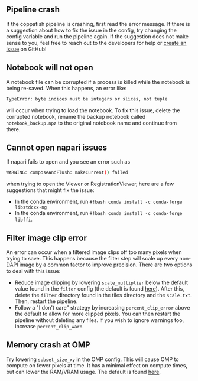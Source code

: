 ## Pipeline crash

If the coppafish pipeline is crashing, first read the error message. If there is a suggestion about how to fix the
issue in the config, try changing the config variable and run the pipeline again. If the suggestion does not make sense
to you, feel free to reach out to the developers for help or 
[create an issue](https://github.com/paulshuker/coppafish/issues/new?assignees=&labels=&projects=&template=bug.md&title=) 
on GitHub!

## Notebook will not open

A notebook file can be corrupted if a process is killed while the notebook is being re-saved. When this happens, an
error like:

``` bash
TypeError: byte indices must be integers or slices, not tuple
```

will occur when trying to load the notebook. To fix this issue, delete the corrupted notebook, rename the backup
notebook called `notebook_backup.npz` to the original notebook name and continue from there.

## Cannot open napari issues

If napari fails to open and you see an error such as

``` bash
WARNING: composeAndFlush: makeCurrent() failed
```

when trying to open the Viewer or RegistrationViewer, here are a few suggestions that might fix the issue:

* In the conda environment, run `#!bash conda install -c conda-forge libstdcxx-ng`
* In the conda environment, run `#!bash conda install -c conda-forge libffi`.

## Filter image clip error

An error can occur when a filtered image clips off too many pixels when trying to save. This happens because the filter
step will scale up every non-DAPI image by a common factor to improve precision. There are two options to deal with this
issue:

 * Reduce image clipping by lowering `scale_multiplier` below the default value found in the `filter` config (the
   default is found [here](https://github.com/paulshuker/coppafish/blob/HEAD/coppafish/setup/settings.default.ini)).
   After this, delete the `filter` directory found in the tiles directory and the `scale.txt`. Then, restart the pipeline.
 * Follow a "I don't care" strategy by increasing `percent_clip_error` above the default to allow for more clipped
   pixels. You can then restart the pipeline without deleting any files. If you wish to ignore warnings too, increase
   `percent_clip_warn`.

## Memory crash at OMP

Try lowering `subset_size_xy` in the OMP config. This will cause OMP to compute on fewer pixels at time. It has a 
minimal effect on compute times, but can lower the RAM/VRAM usage. The default is found 
[here](https://github.com/paulshuker/coppafish/blob/HEAD/coppafish/setup/settings.default.ini).
